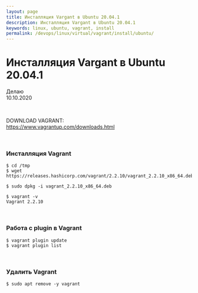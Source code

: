 ```yaml
---
layout: page
title: Инсталляция Vargant в Ubuntu 20.04.1
description: Инсталляция Vargant в Ubuntu 20.04.1
keywords: linux, ubuntu, vagrant, install
permalink: /devops/linux/virtual/vagrant/install/ubuntu/
---
```


# Инсталляция Vargant в Ubuntu 20.04.1

Делаю  
10.10.2020

<br/>

DOWNLOAD VAGRANT:  
https://www.vagrantup.com/downloads.html

<br/>

### Инсталляция Vagrant

    $ cd /tmp
    $ wget https://releases.hashicorp.com/vagrant/2.2.10/vagrant_2.2.10_x86_64.deb

    $ sudo dpkg -i vagrant_2.2.10_x86_64.deb

    $ vagrant -v
    Vagrant 2.2.10

<br/>

### Работа с plugin в Vagrant

    $ vagrant plugin update
    $ vagrant plugin list

<br/>

### Удалить Vagrant

    $ sudo apt remove -y vagrant

